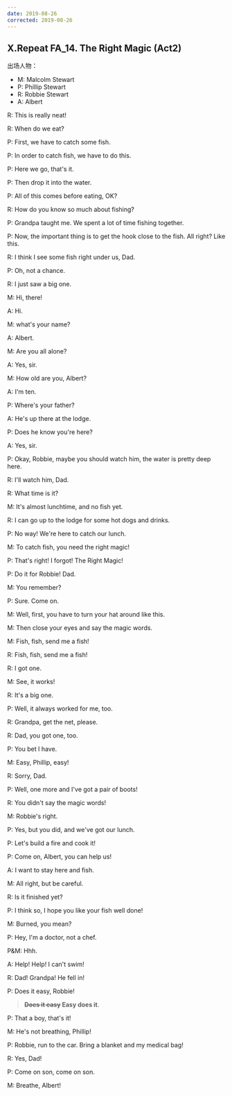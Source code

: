 ```yaml
---
date: 2019-08-26
corrected: 2019-08-26
---
```


## X.Repeat FA_14. The Right Magic (Act2)

出场人物：

- M: Malcolm Stewart
- P: Phillip Stewart
- R: Robbie Stewart
- A: Albert

R: This is really neat!

R: When do we eat?

P: First, we have to catch some fish.

P: In order to catch fish, we have to do this.

P: Here we go, that's it.

P: Then drop it into the water.

P: All of this comes before eating, OK?

R: How do you know so much about fishing?

P: Grandpa taught me. We spent a lot of time fishing together.

P: Now, the important thing is to get the hook close to the fish. All right? Like this.

R: I think I see some fish right under us, Dad.

P: Oh, not a chance.

R: I just saw a big one.

M: Hi, there!

A: Hi.

M: what's your name?

A: Albert.

M: Are you all alone?

A: Yes, sir.

M: How old are you, Albert?

A: I'm ten.

P: Where's your father?

A: He's up there at the lodge.

P: Does he know you're here?

A: Yes, sir.

P: Okay, Robbie, maybe you should watch him, the water is pretty deep here.

R: I'll watch him, Dad.

R: What time is it?

M: It's almost lunchtime, and no fish yet.

R: I can go up to the lodge for some hot dogs and drinks.

P: No way! We're here to catch our lunch.

M: To catch fish, you need the right magic!

P: That's right! I forgot! The Right Magic!

P: Do it for Robbie! Dad.

M: You remember?

P: Sure. Come on.

M: Well, first, you have to turn your hat around like this.

M: Then close your eyes and say the magic words.

M: Fish, fish, send me a fish!

R: Fish, fish, send me a fish!

R: I got one.

M: See, it works!

R: It's a big one.

P: Well, it always worked for me, too.

R: Grandpa, get the net, please.

R: Dad, you got one, too.

P: You bet I have.

M: Easy, Phillip, easy!

R: Sorry, Dad.

P: Well, one more and I've got a pair of boots!

R: You didn't say the magic words!

M: Robbie's right.

P: Yes, but you did, and we've got our lunch.

P: Let's build a fire and cook it!

P: Come on, Albert, you can help us!

A: I want to stay here and fish.

M: All right, but be careful.

R: Is it finished yet?

P: I think so, I hope you like your fish well done!

M: Burned, you mean?

P: Hey, I'm a doctor, not a chef.

P&M: Hhh.

A: Help! Help! I can't swim!

R: Dad! Grandpa! He fell in!

P: Does it easy, Robbie!

> **~~Does it easy~~ Easy does it**.

P: That a boy, that's it!

M: He's not breathing, Phillip!

P: Robbie, run to the car. Bring a blanket and my medical bag!

R: Yes, Dad!

P: Come on son, come on son.

M: Breathe, Albert!
